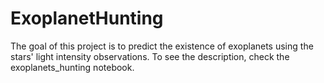 # ExoplanetHunting
The goal of this project is to predict the existence of exoplanets using the stars' light intensity observations. 
To see the description, check the exoplanets_hunting notebook. 
